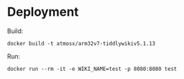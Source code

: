 # Deployment

Build:
```
docker build -t atmosx/arm32v7-tiddlywikiv5.1.13
```

Run:
```
docker run --rm -it -e WIKI_NAME=test -p 8080:8080 test
```
